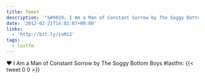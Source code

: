 ```yaml
---
title: Tweet
description: '"&#9829; I Am a Man of Constant Sorrow by The Soggy Bottom Boys #lastfm: "'
date: '2012-02-21T14:02:07+00:00'
links:
  - 'http://bit.ly/ivM12'
tags:
  - lastfm
---
```

&#9829; I Am a Man of Constant Sorrow by The Soggy Bottom Boys #lastfm: 
      {{< tweet 0 0 >}}
    
